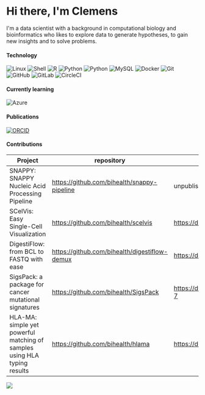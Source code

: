 # Hi there, I'm Clemens

I'm a data scientist with a background in computational biology and bioinformatics who likes to explore data to generate hypotheses, to gain new insights and to solve problems.

#### Technology 

![Linux](https://img.shields.io/badge/Linux-black?style=flat-square&logo=linux)
![Shell](https://img.shields.io/badge/bash-grey?style=flat-square&logo=gnu-bash)
![R](https://img.shields.io/badge/R-blue?style=flat-square&logo=R)
![Python](https://img.shields.io/badge/Python-yellow?style=flat-square&logo=python)
![Python](https://img.shields.io/badge/PyTorch-black?style=flat-square&logo=pytorch)
![MySQL](https://img.shields.io/badge/-MySQL-black?style=flat-square&logo=mysql)
![Docker](https://img.shields.io/badge/-Docker-black?style=flat-square&logo=docker)
![Git](https://img.shields.io/badge/-Git-black?style=flat-square&logo=git)
![GitHub](https://img.shields.io/badge/-GitHub-181717?style=flat-square&logo=github)
![GitLab](https://img.shields.io/badge/-GitLab-FCA121?style=flat-square&logo=gitlab)
![CircleCI](https://img.shields.io/badge/-CircleCI-343434?style=flat-square&logo=circleci)

#### Currently learning

![Azure](https://img.shields.io/badge/Azure-0078D4?style=flat-square&logo=microsoft-azure)

#### Publications

[![ORCID](https://img.shields.io/badge/ORCID-A6CE39?rstyle=flat-square&logo=orcid&logoColor=white)](https://orcid.org/0000-0001-8632-656X)

#### Contributions

| Project | repository | publication |
|---------|------------|-------------|
| SNAPPY: SNAPPY Nucleic Acid Processing Pipeline | https://github.com/bihealth/snappy-pipeline | unpublished |
| SCelVis: Easy Single-Cell Visualization | https://github.com/bihealth/scelvis | https://doi.org/10.7717/peerj.8607 |
| DigestiFlow: from BCL to FASTQ with ease | https://github.com/bihealth/digestiflow-demux | https://doi.org/10.1093/bioinformatics/btz850 |
| SigsPack: a package for cancer mutational signatures | https://github.com/bihealth/SigsPack | https://doi.org/10.1186/s12859-019-3043-7 |
| HLA-MA: simple yet powerful matching of samples using HLA typing results | https://github.com/bihealth/hlama | https://doi.org/10.1093/bioinformatics/btx132 |


<img align="center" src="https://github-readme-stats.vercel.app/api?username=messersc&count_private=true&title_color=FD9047&icon_color=FD9047&text_color=0C2233&show_icons=true" />

